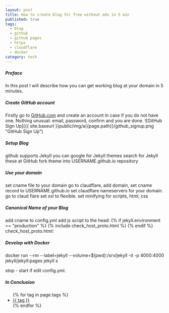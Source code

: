 ```yaml
---
layout: post
title: How to create blog for free without ads in 5 min
published: true
tags:
  - blog
  - github
  - github pages
  - https
  - cloudflare
  - docker
category: tech
---
```

##### Preface
In this post I will describe how you can get working blog at your domain in 5 minutes.

##### Create GitHub account
Firstly go to [GitHub.com](https://github.com) and create an account in case if you do not have one. Nothing unusual: email, password, confirm and you are done.
![GitHub Sign Up]({{ site.baseurl }}public/img/a{{page.path}}/github_signup.png "GitHub Sign Up")

##### Setup Blog
github supports Jekyll
you can google for Jekyll themes
search for Jekyll these at GitHub
fork theme into USERNAME.github.io repository

##### Use your domain
set cname file to your domain
go to claudflare, add domain, set cname record to USERNAME.github.io
set claudflare nameservers for your domain.
go to claud flare set ssl to flexible. set minifying for scripts, html, css

##### Canonical Name of your Blog
add cname to config.yml
add js script to the head:
{% if jekyll.environment == "production" %}
   {% include check_host_proto.html %}
{% endif %}
check_host_proto.html:
<script type="text/javascript">
  var host = "{{ site.cname }}";
  if (window.location.host != host)
      window.location.host = host;
  else if (window.location.protocol != "https:")
      window.location.protocol = "https";
</script>

##### Develop with Docker
docker run --rm --label=jekyll --volume=$(pwd):/srv/jekyll -it -p 4000:4000 jekyll/jekyll:pages jekyll s

stop - start if edit config.yml.

##### In Conclusion

<ul>
{% for tag in page.tags %}
    <li><a href="/tags/#{{ tag | uri_escape }}">{{ tag }}</a></li>
{% endfor %}
</ul>
